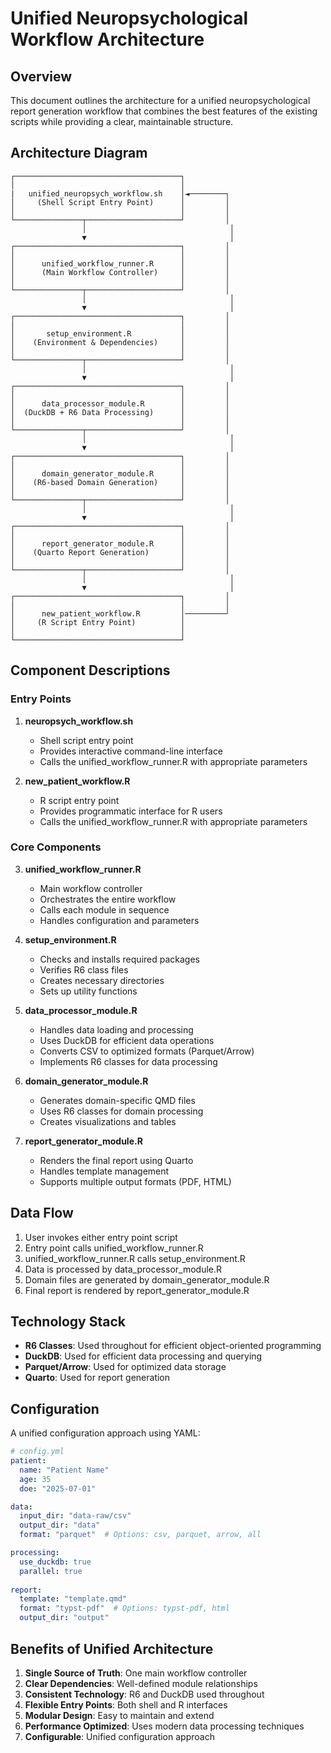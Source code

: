 # Unified Neuropsychological Workflow Architecture

## Overview

This document outlines the architecture for a unified neuropsychological report generation workflow that combines the best features of the existing scripts while providing a clear, maintainable structure.

## Architecture Diagram

```
┌─────────────────────────────────────┐
│                                     │
|   unified_neuropsych_workflow.sh    │◄────────┐
│     (Shell Script Entry Point)      │         │
│                                     │         │
└───────────────┬─────────────────────┘         │
                │                                │
                ▼                                │
┌─────────────────────────────────────┐         │
│                                     │         │
│      unified_workflow_runner.R      │         │
│      (Main Workflow Controller)     │         │
│                                     │         │
└───────────────┬─────────────────────┘         │
                │                                │
                ▼                                │
┌─────────────────────────────────────┐         │
│                                     │         │
│       setup_environment.R           │         │
│    (Environment & Dependencies)     │         │
│                                     │         │
└───────────────┬─────────────────────┘         │
                │                                │
                ▼                                │
┌─────────────────────────────────────┐         │
│                                     │         │
│      data_processor_module.R        │         │
│  (DuckDB + R6 Data Processing)      │         │
│                                     │         │
└───────────────┬─────────────────────┘         │
                │                                │
                ▼                                │
┌─────────────────────────────────────┐         │
│                                     │         │
│      domain_generator_module.R      │         │
│    (R6-based Domain Generation)     │         │
│                                     │         │
└───────────────┬─────────────────────┘         │
                │                                │
                ▼                                │
┌─────────────────────────────────────┐         │
│                                     │         │
│      report_generator_module.R      │         │
│    (Quarto Report Generation)       │         │
│                                     │         │
└───────────────┬─────────────────────┘         │
                │                                │
                ▼                                │
┌─────────────────────────────────────┐         │
│                                     │         │
│      new_patient_workflow.R         │─────────┘
│     (R Script Entry Point)          │
│                                     │
└─────────────────────────────────────┘
```

## Component Descriptions

### Entry Points

1. **neuropsych_workflow.sh**
   - Shell script entry point
   - Provides interactive command-line interface
   - Calls the unified_workflow_runner.R with appropriate parameters

2. **new_patient_workflow.R**
   - R script entry point
   - Provides programmatic interface for R users
   - Calls the unified_workflow_runner.R with appropriate parameters

### Core Components

3. **unified_workflow_runner.R**
   - Main workflow controller
   - Orchestrates the entire workflow
   - Calls each module in sequence
   - Handles configuration and parameters

4. **setup_environment.R**
   - Checks and installs required packages
   - Verifies R6 class files
   - Creates necessary directories
   - Sets up utility functions

5. **data_processor_module.R**
   - Handles data loading and processing
   - Uses DuckDB for efficient data operations
   - Converts CSV to optimized formats (Parquet/Arrow)
   - Implements R6 classes for data processing

6. **domain_generator_module.R**
   - Generates domain-specific QMD files
   - Uses R6 classes for domain processing
   - Creates visualizations and tables

7. **report_generator_module.R**
   - Renders the final report using Quarto
   - Handles template management
   - Supports multiple output formats (PDF, HTML)

## Data Flow

1. User invokes either entry point script
2. Entry point calls unified_workflow_runner.R
3. unified_workflow_runner.R calls setup_environment.R
4. Data is processed by data_processor_module.R
5. Domain files are generated by domain_generator_module.R
6. Final report is rendered by report_generator_module.R

## Technology Stack

- **R6 Classes**: Used throughout for efficient object-oriented programming
- **DuckDB**: Used for efficient data processing and querying
- **Parquet/Arrow**: Used for optimized data storage
- **Quarto**: Used for report generation

## Configuration

A unified configuration approach using YAML:

```yaml
# config.yml
patient:
  name: "Patient Name"
  age: 35
  doe: "2025-07-01"

data:
  input_dir: "data-raw/csv"
  output_dir: "data"
  format: "parquet"  # Options: csv, parquet, arrow, all

processing:
  use_duckdb: true
  parallel: true
  
report:
  template: "template.qmd"
  format: "typst-pdf"  # Options: typst-pdf, html
  output_dir: "output"
```

## Benefits of Unified Architecture

1. **Single Source of Truth**: One main workflow controller
2. **Clear Dependencies**: Well-defined module relationships
3. **Consistent Technology**: R6 and DuckDB used throughout
4. **Flexible Entry Points**: Both shell and R interfaces
5. **Modular Design**: Easy to maintain and extend
6. **Performance Optimized**: Uses modern data processing techniques
7. **Configurable**: Unified configuration approach
